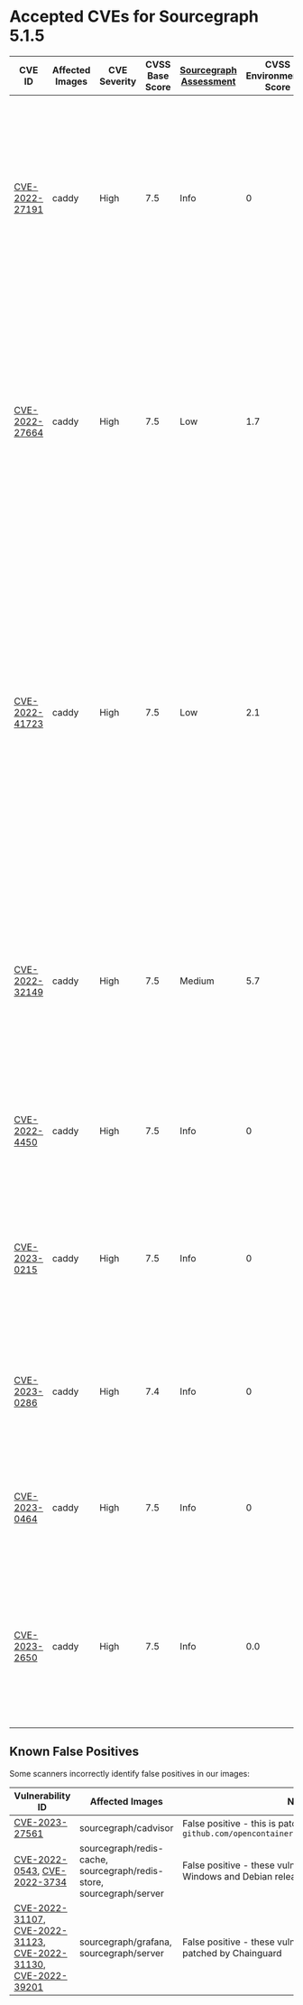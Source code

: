 # Accepted CVEs for Sourcegraph 5.1.5

| CVE ID                                                                          | Affected Images | CVE Severity | CVSS Base Score | [Sourcegraph Assessment](../../../engineering/dev/policies/vulnerability-management-policy.md#severity-levels) | CVSS Environmental Score | Details                                                                                                                                                                                                                                                                                                                                                                                             |
| ------------------------------------------------------------------------------- | --------------- | ------------ | --------------- | -------------------------------------------------------------------------------------------------------------- | ------------------------ | --------------------------------------------------------------------------------------------------------------------------------------------------------------------------------------------------------------------------------------------------------------------------------------------------------------------------------------------------------------------------------------------------- |
| [CVE-2022-27191](https://nvd.nist.gov/vuln/detail/CVE-2022-27191)               | caddy           | High         | 7.5             | Info                                                                                                           | 0                        | This image is only used in docker deployments. This vulnerability impacts SSH servers using the affected dependency. Caddy does not have ssh servers, much less using the dependency. Sourcegraph is not affected by this issue.                                                                                                                                                                    |
| [CVE-2022-27664](https://github.com/advisories/GHSA-69cg-p879-7622)             | caddy           | High         | 7.5             | Low                                                                                                            | 1.7                      | This image is only used in docker deployments. This is a denial of service vulnerability that could affect the availability of Sourcegraph services in specific situations. As Sourcegraph is run as an internal service, our assessment of the severity of this issue is Low.                                                                                                                      |
| [CVE-2022-41723](https://cve.mitre.org/cgi-bin/cvename.cgi?name=CVE-2022-41723) | caddy           | High         | 7.5             | Low                                                                                                            | 2.1                      | This image is only used in docker deployments. This is a denial of service vulnerability that could affect the availability of Sourcegraph services in specific situations. This vulnerability can only affect via internal traffic within our application, not external access or unauthenticated user, and limited to the site-admin vector. Our assessment of the severity of this issue is Low. |
| [CVE-2022-32149](https://access.redhat.com/security/cve/CVE-2022-32149)         | caddy           | High         | 7.5             | Medium                                                                                                         | 5.7                      | This image is only used in docker deployments. It could only potentially be used to cause a denial of service from an attacker in a privileged network position. It will be fixed in the next Sourcegraph release.                                                                                                                                                                                  |
| [CVE-2022-4450](https://cve.mitre.org/cgi-bin/cvename.cgi?name=CVE-2022-4450)   | caddy           | High         | 7.5             | Info                                                                                                           | 0                        | This image is only used in docker deployments. Caddy does not process PEM files and cannot be exploited by this issue.                                                                                                                                                                                                                                                                              |
| [CVE-2023-0215](https://cve.mitre.org/cgi-bin/cvename.cgi?name=CVE-2023-0215)   | caddy           | High         | 7.5             | Info                                                                                                           | 0                        | This image is only used in docker deployments. Caddy does not use SMIME, CMS and PKCS7 streaming capabilities and cannot be exploited by this issue.                                                                                                                                                                                                                                                |
| [CVE-2023-0286](https://cve.mitre.org/cgi-bin/cvename.cgi?name=CVE-2023-0286)   | caddy           | High         | 7.4             | Info                                                                                                           | 0                        | This image is only used in docker deployments. Caddy does not process X.400 addresses and cannot be exploited by this issue.                                                                                                                                                                                                                                                                        |
| [CVE-2023-0464](https://cve.mitre.org/cgi-bin/cvename.cgi?name=CVE-2023-0464)   | caddy           | High         | 7.5             | Info                                                                                                           | 0                        | This image is only used in docker deployments. Caddy does verify X.509 certificates and cannot be exploited by this issue.                                                                                                                                                                                                                                                                          |
| [CVE-2023-2650](https://www.cve.org/CVERecord?id=CVE-2023-2650)                 | caddy           | High         | 7.5             | Info                                                                                                           | 0.0                      | This image is only used in docker deployments. This issue only affects servers that allow client authentication using X.509 certificates, which our Caddy deployment does not.                                                                                                                                                                                                                      |

## Known False Positives

Some scanners incorrectly identify false positives in our images:

| Vulnerability ID                                                                                                                                                                                                                                                           | Affected Images                                                      | Note                                                                                     |
| -------------------------------------------------------------------------------------------------------------------------------------------------------------------------------------------------------------------------------------------------------------------------- | -------------------------------------------------------------------- | ---------------------------------------------------------------------------------------- |
| [CVE-2023-27561](https://www.cve.org/CVERecord?id=CVE-2023-27561)                                                                                                                                                                                                          | sourcegraph/cadvisor                                                 | False positive - this is patched in `github.com/opencontainers/runc/libcontainer@v1.1.5` |
| [CVE-2022-0543](https://www.cve.org/CVERecord?id=CVE-2022-0543), [CVE-2022-3734](https://www.cve.org/CVERecord?id=CVE-2022-3734)                                                                                                                                           | sourcegraph/redis-cache, sourcegraph/redis-store, sourcegraph/server | False positive - these vulnerabilities are specific to Windows and Debian releases       |
| [CVE-2022-31107](https://www.cve.org/CVERecord?id=CVE-2022-31107), [CVE-2022-31123](https://www.cve.org/CVERecord?id=CVE-2022-31123), [CVE-2022-31130](https://www.cve.org/CVERecord?id=CVE-2022-31130), [CVE-2022-39201](https://www.cve.org/CVERecord?id=CVE-2022-39201) | sourcegraph/grafana, sourcegraph/server                              | False positive - these vulnerabilities have been patched by Chainguard                   |
